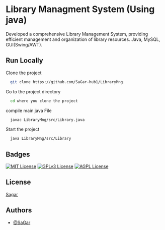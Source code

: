 
# Library Managment System (Using java)

Developed a comprehensive Library Management System, providing efficient management and organization of library resources. Java, MySQL, GUI(Swing/AWT).



## Run Locally

Clone the project

```bash
  git clone https://github.com/SaGar-hub1/LibraryMng
```

Go to the project directory

```bash
  cd where you clone the project
```

compile main java File

```bash
  javac LibraryMng/src/Library.java
```

Start the project

```bash
  java LibraryMng/src/Library
```


## Badges


[![MIT License](https://img.shields.io/badge/License-MIT-green.svg)](https://choosealicense.com/licenses/mit/)
[![GPLv3 License](https://img.shields.io/badge/License-GPL%20v3-yellow.svg)](https://opensource.org/licenses/)
[![AGPL License](https://img.shields.io/badge/license-AGPL-blue.svg)](http://www.gnu.org/licenses/agpl-3.0)


## License

[Sagar](https://github.com/SaGar-hub1)


## Authors

- [@SaGar](https://github.com/SaGar-hub1/)

